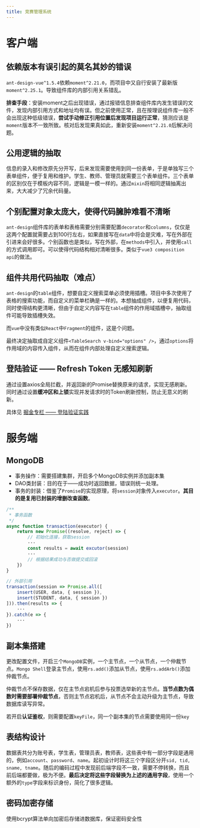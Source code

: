 ```yaml
---
title: 竞赛管理系统
---
```


# 客户端

## 依赖版本有误引起的莫名其妙的错误

`ant-design-vue^1.5.4`依赖`moment^2.21.0`，而项目中又自行安装了最新版`moment^2.25.1`。导致组件库的内部引用关系错乱。

**排查手段**：安装moment之后出现错误，通过报错信息排查组件库内发生错误的文件，发现内部引用方式和地址均有误。但之前使用正常，且在按理说组件库一般不会出现这种低级错误，**尝试手动修正引用位置后发现项目运行正常**，猜测应该是`moment`版本不一致所致。核对后发现果真如此，重新安装`moment^2.21.0`后解决问题。

## 公用逻辑的抽取

信息的录入和修改原先分开写，后来发现需要使用到同一份表单，于是单独写三个表单组件，便于复用和维护。学生、教师、管理员就需要三个表单组件。三个表单的区别仅在于模板内容不同，逻辑是一模一样的。通过`mixin`将相同逻辑抽离出来，大大减少了冗余代码量。

## 个别配置对象太庞大，使得代码臃肿难看不清晰

`ant-design`组件库的表单和表格需要分别需要配置`decorator`和`columns`，仅仅是这两个配置就需要占到100行左右，如果直接写在`data`中将会是灾难，写在外部在引进来会好很多。个别函数也是类似，写在外部，在`methods`中引入，并使用`call`的方式调用即可。可以使得代码结构相对清晰很多。类似于`vue3 composition api`的做法。

## 组件共用代码抽取（难点）

`ant-design`的`table`组件，想要自定义搜索菜单必须使用插槽。项目中多次使用了表格的搜索功能，而自定义的菜单栏确是一样的。本想抽成组件，以便复用代码，同时使得结构更清晰，但由于自定义内容写在`table`组件的作用域插槽中，抽取组件可能导致插槽失效。

而`vue`中没有类似`React`中`Fragment`的组件，这是个问题。

最终决定抽取成自定义组件`<TableSearch v-bind="options" />`，通过`options`将作用域的内容传入组件，从而在组件内部处理自定义搜索逻辑。

## 登陆验证 —— Refresh Token 无感知刷新

通过设置axios全局拦截，并返回新的Promise替换原来的请求，实现无感刷新。同时通过设置**缓冲区和上锁**实现并发请求时的Token刷新控制，防止无意义的刷新。

具体见 [掘金专栏 —— 登陆验证实践](https://juejin.im/post/5ed98d0ce51d45784a356052)

# 服务端

## MongoDB

- 事务操作：需要搭建集群，开启多个MongoDB实例并添加副本集
- DAO类封装：目的在于——成功时返回数据，错误则统一处理。
- 事务的封装：借鉴了`Promise`的实现原理，将`session`对象传入`executor`。**其目的是复用已封装的增删改查函数**。

```javascript
/**
 * 事务函数
 */
async function transaction(executor) {
    return new Promise((resolve, reject) => {
        // 初始化连接，获取session
        ···
        const results = await excutor(session)
        ···
        // 根据结果成功与否做提交或回滚
    })
}

// 外部引用
transaction(session => Promise.all([
    insert(USER, data, { session }),
    insert(STUDENT, data, { session })
])).then(results => {
    ···
}).catch(e => {
    ···
})
```



## 副本集搭建

更改配置文件，开启三个`MongoDB`实例，一个主节点，一个从节点，一个仲裁节点。`Mongo Shell`登录主节点，使用`rs.add()`添加从节点，使用`rs.addArb()`添加仲裁节点。

仲裁节点不保存数据，仅在主节点宕机后参与投票选举新的主节点。**当节点数为偶数时需要部署仲裁节点**，否则主节点宕机后，从节点不会主动升级为主节点，导致数据库读写异常。

若开启**认证鉴权**，则需要配置`keyFile`，同一个副本集的节点需要使用同一份`key`

## 表结构设计

数据表共分为账号表，学生表，管理员表，教师表，这些表中有一部分字段是通用的，例如`account`、`password`、`name`。起初设计时将这三个字段区分开`sid, tid, sname, tname`。随后的编码过程中发现前后端字段不一致，需要不停转换，而且前后端都要做，极为不便。**最后决定将这些字段替换为上述的通用字段**，使用一个额外的`type`字段来标识身份，简化了很多逻辑。

## 密码加密存储

使用bcrypt算法单向加密后存储进数据库，保证密码安全性